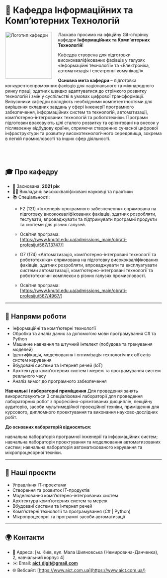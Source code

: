 # 📘 Кафедра Інформаційних та Комп’ютерних Технологій

<img src="logo.jpg" alt="Логотип кафедри" width="150" align="left" style="margin-right:20px;"/>

Ласкаво просимо на офіційну Git-сторінку кафедри **Інформаційних та Комп’ютерних Технологій**!

Кафедра створена для підготовки висококваліфікованих фахівців у галузях «Інформаційні технології» та «Електроніка, автоматизація і електронні комунікації».

**Основна мета кафедри** –  підготовка конкурентоспроможних фахівців для національного та міжнародного ринку праці, здатних швидко адаптуватися до стрімкого розвитку технологій і змін у суспільстві в умовах цифрової трансформації. Випускники кафедри володіють необхідними компетентностями  для вирішення складних завдань у сфері інженерії програмного забезпечення, інформаційних систем та технологій, автоматизації, комп’ютерно-інтегрованих технологій та робототехніки. Програми підготовки враховують цілі сталого розвитку та орієнтовані на внесок у післявоєнну відбудову країни, сприяючи створенню сучасної цифрової інфраструктури та розвитку високотехнологічного середовища, зокрема в легкій промисловості та інших сфер діяльності.

&nbsp;
---
## 🎓 Про кафедру
- 📅 Заснована: **2021 рік**
- 👨‍🏫 Викладачі: висококваліфіковані науковці та практики
- 📚 Спеціальності:  
  - F2 (121) «Інженерія програмного забезпечення» спрямована на підготовку висококваліфікованих фахівців, здатних розробляти, тестувати, впроваджувати та підтримувати програмні продукти та системи для різних галузей.
  -  Освітня програма: [https://www.knutd.edu.ua/admissions_main/obrati-profesiju/567/13747/]

  - G7 (174) «Автоматизація, комп’ютерно-інтегровані технології та робототехніка» спрямована на підготовку висококваліфікованих фахівців, здатних розробляти, впроваджувати та експлуатувати системи автоматизації, комп’ютерно-інтегровані технології та робототехнічні комплекси в різних галузях промисловості.
  - Освітня програма: [https://www.knutd.edu.ua/admissions_main/obrati-profesiju/567/4967/]
---

## 🔬 Напрями роботи

-  Інформаційні та комп’ютерні технології
-  Обробка та аналіз даних за допомогою мови програмування C# та Python
-  Машинне навчання та штучний інтелект (побудова та тренування моделей)
-  Ідентифікація, моделювання і оптимізація технологічних об’єктів систем керування
-  Вбудовані системи та Інтернет речей (IoT)
-  Архітектура комп’ютерних систем і мереж та програмування систем реального часу
-  Аналіз вимог до програмного забезпечення

**Навчальні і лабораторні приміщення**
Для проведення занять використовуються 3 спеціалізовані лабораторії для проведення лабораторних робот з професійно-орієнтованих дисциплін, лекційну аудиторію, засоби мультимедійної проекційної техніки, приміщення для курсового, дипломного проектування та виконання науково-дослідних робіт.

**До основних лабораторій відносяться:**

навчальна лабораторія програмної інженерії та інформаційних систем;
навчальна лабораторія проєктування та моделювання автоматизованих систем;
навчальна лабораторія автоматизованого керування та мікропроцесорної техніки.

---

## 📂 Наші проєкти

- Управління ІТ-проєктами
- Створення та розвиток ІТ-продуктів
- Моделювання комп’ютерно-інтегрованих систем
- Архітектура комп’ютерних систем та мереж
- Вбудовані системи та Інтернет речей
- Комп’ютерні технології та програмування (C# | Python)
- Мікропроцесорні та програмні засоби автоматизації
---

## 🌍 Контакти
- 📍 Адреса: [м. Київ, вул. Мала Шияновська (Немировича-Данченка), 2, навчальний корпус 4]  
- ✉️ Email: **aict.digit@gmail.com**  
- 🌐 Вебсайт: [https://www.aict.com.ua](https://www.aict.com.ua/)
